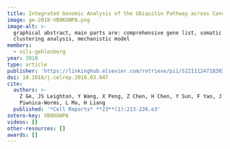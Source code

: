```yaml
---
title: Integrated Genomic Analysis of the Ubiquitin Pathway across Cancer Types
image: ge-2018-VB8KUWPA.png
image-alt: >-
  graphical abstract, main parts are: comprehensive gene list, somatic drivers, tumor normal comparison, integrative
  clustering analysis, mechanistic model
members:
  - nils-gehlenborg
year: 2018
type: article
publisher: 'https://linkinghub.elsevier.com/retrieve/pii/S2211124718303929'
doi: 10.1016/j.celrep.2018.03.047
cite:
  authors: >-
    Z Ge, JS Leighton, Y Wang, X Peng, Z Chen, H Chen, Y Sun, F Yao, J Li, H Zhang, J Liu, CD Shriver, H Hu, *The Cancer Genome Atlas Research Network* (incl. N Gehlenborg), H
    Piwnica-Worms, L Ma, H Liang
  published: '*Cell Reports* **23**(1):213-226.e3'
zotero-key: VB8KUWPA
videos: []
other-resources: []
awards: []
---
```


